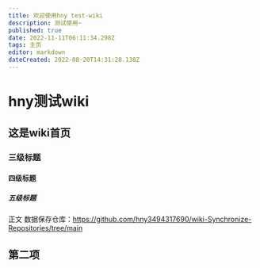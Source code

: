 ```yaml
---
title: 欢迎使用hny test-wiki
description: 测试使用~
published: true
date: 2022-11-11T06:11:34.298Z
tags: 主页
editor: markdown
dateCreated: 2022-08-20T14:31:28.138Z
---
```


# hny测试wiki

## 这是wiki首页

### 三级标题

#### 四级标题

##### 五级标题

正文
数据保存仓库：https://github.com/hny3494317690/wiki-Synchronize-Repositories/tree/main
## 第二项
